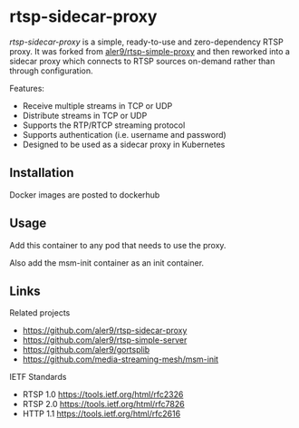 # rtsp-sidecar-proxy

_rtsp-sidecar-proxy_ is a simple, ready-to-use and zero-dependency RTSP proxy.  It was forked from [aler9/rtsp-simple-proxy](https://github.com/aler9/rtsp-simple-proxy) and then reworked into a sidecar proxy which connects to RTSP sources on-demand rather than through configuration.

Features:

* Receive multiple streams in TCP or UDP
* Distribute streams in TCP or UDP
* Supports the RTP/RTCP streaming protocol
* Supports authentication (i.e. username and password)
* Designed to be used as a sidecar proxy in Kubernetes

## Installation

Docker images are posted to dockerhub

## Usage

Add this container to any pod that needs to use the proxy.

Also add the msm-init container as an init container.

## Links

Related projects

* https://github.com/aler9/rtsp-sidecar-proxy
* https://github.com/aler9/rtsp-simple-server
* https://github.com/aler9/gortsplib
* https://github.com/media-streaming-mesh/msm-init

IETF Standards

* RTSP 1.0 https://tools.ietf.org/html/rfc2326
* RTSP 2.0 https://tools.ietf.org/html/rfc7826
* HTTP 1.1 https://tools.ietf.org/html/rfc2616
